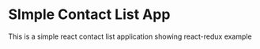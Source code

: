 # SImple Contact List App

This is a simple react contact list application showing react-redux example
